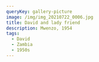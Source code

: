 ```yaml
---
queryKey: gallery-picture
image: /img/img_20210722_0006.jpg
title: David and lady friend
description: Mwenzo, 1954
tags:
  - David
  - Zambia
  - 1950s
---
```

